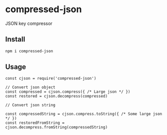 # compressed-json

JSON key compressor

## Install

```bash
npm i compressed-json
```

## Usage 

```node
const cjson = require('compressed-json')

// Convert json object
const compressed = cjson.compress({ /* Large json */ })
const restored = cjson.decompress(compressed)

// Convert json string

const compressedString = cjson.compress.toString({ /* Some large json */ })
const restoredFromString = cjson.decompress.fromString(compressedString)

```
